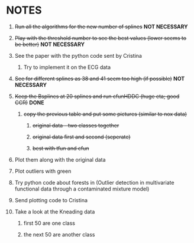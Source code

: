 # **NOTES**

1. ~~Run all the algorithms for the new number of splines~~ **NOT NECESSARY**

2. ~~Play with the threshold number to see the best values (lower seems to be better)~~ **NOT NECESSARY**

3. See the paper with the python code sent by Cristina
   
   1. Try to implement it on the ECG data

4. ~~See for different splines as 38 and 41 seem too high (if possible)~~ **NOT NECESSARY**

5. ~~Keep the Bsplines at 20 splines and run cfunHDDC (huge eta; good CCR)~~ **DONE**
   
   1. ~~copy the previous table and put some pictures (similar to nox data)~~ 
      
      1. ~~original data - two classes together~~
      
      2. ~~original data first and second (seperate)~~
      
      3. ~~best with tfun and cfun~~

6. Plot them along with the original data

7. Plot outliers with green

8. Try python code about forests in (Outlier detection in multivariate functional data through a contaminated mixture model)

9. Send plotting code to Cristina

10. Take a look at the Kneading data
    
    1. first 50 are one class
    
    2. the next 50 are another class
